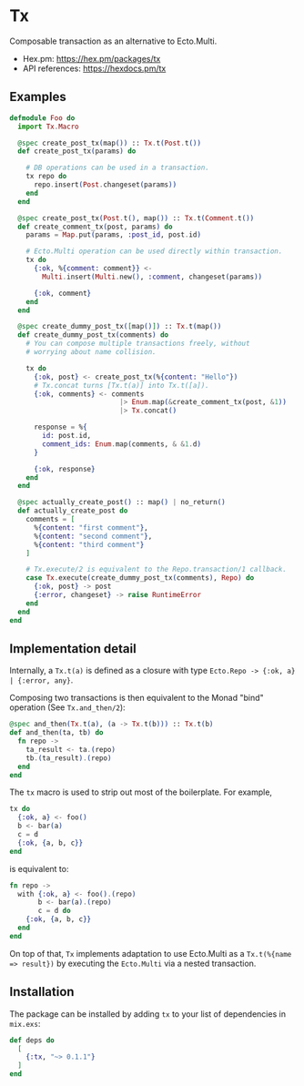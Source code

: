 # Tx

Composable transaction as an alternative to Ecto.Multi.

- Hex.pm: https://hex.pm/packages/tx
- API references: https://hexdocs.pm/tx

## Examples

``` elixir
defmodule Foo do
  import Tx.Macro

  @spec create_post_tx(map()) :: Tx.t(Post.t())
  def create_post_tx(params) do

    # DB operations can be used in a transaction.
    tx repo do
      repo.insert(Post.changeset(params))
    end
  end

  @spec create_post_tx(Post.t(), map()) :: Tx.t(Comment.t())
  def create_comment_tx(post, params) do
    params = Map.put(params, :post_id, post.id)

    # Ecto.Multi operation can be used directly within transaction.
    tx do
      {:ok, %{comment: comment}} <-
        Multi.insert(Multi.new(), :comment, changeset(params))

      {:ok, comment}
    end
  end

  @spec create_dummy_post_tx([map()]) :: Tx.t(map())
  def create_dummy_post_tx(comments) do
    # You can compose multiple transactions freely, without
    # worrying about name collision.

    tx do
      {:ok, post} <- create_post_tx(%{content: "Hello"})
      # Tx.concat turns [Tx.t(a)] into Tx.t([a]).
      {:ok, comments} <- comments
                           |> Enum.map(&create_comment_tx(post, &1))
                           |> Tx.concat()

      response = %{
        id: post.id,
        comment_ids: Enum.map(comments, & &1.d)
      }

      {:ok, response}
    end
  end

  @spec actually_create_post() :: map() | no_return()
  def actually_create_post do
    comments = [
      %{content: "first comment"},
      %{content: "second comment"},
      %{content: "third comment"}
    ]

    # Tx.execute/2 is equivalent to the Repo.transaction/1 callback.
    case Tx.execute(create_dummy_post_tx(comments), Repo) do
      {:ok, post} -> post
      {:error, changeset} -> raise RuntimeError
    end
  end
end
```

## Implementation detail

Internally, a `Tx.t(a)` is defined as a closure with type `Ecto.Repo -> {:ok, a} | {:error, any}`.

Composing two transactions is then equivalent to the Monad "bind" operation (See `Tx.and_then/2`):

``` elixir
@spec and_then(Tx.t(a), (a -> Tx.t(b))) :: Tx.t(b)
def and_then(ta, tb) do
  fn repo ->
    ta_result <- ta.(repo)
    tb.(ta_result).(repo)
  end
end
```

The `tx` macro is used to strip out most of the boilerplate. For
example,

``` elixir
tx do
  {:ok, a} <- foo()
  b <- bar(a)
  c = d
  {:ok, {a, b, c}}
end
```

is equivalent to:

``` elixir
fn repo ->
  with {:ok, a} <- foo().(repo)
       b <- bar(a).(repo)
       c = d do
    {:ok, {a, b, c}}
  end
end
```

On top of that, `Tx` implements adaptation to use Ecto.Multi as a
`Tx.t(%{name => result})` by executing the `Ecto.Multi` via a
nested transaction.

## Installation

The package can be installed by adding `tx` to your list of dependencies in `mix.exs`:

```elixir
def deps do
  [
    {:tx, "~> 0.1.1"}
  ]
end
```
